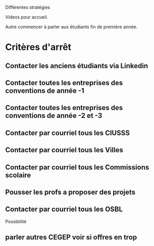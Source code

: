 Différentes stratégies 

Videos pour accueil.

Autre commencer à parler aux étudiants fin de première année.

# Critères d'arrêt

## Contacter les anciens étudiants via Linkedin

## Contacter toutes les entreprises des conventions de année -1


## Contacter toutes les entreprises des conventions de année -2 et -3


## Contacter par courriel tous les CIUSSS


## Contacter par courriel tous les Villes


## Contacter par courriel tous les Commissions scolaire

## Pousser les profs a proposer des projets

## Contacter par courriel tous les OSBL

Possibilité

## parler autres CEGEP voir si offres en trop
